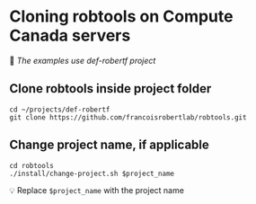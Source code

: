 # Cloning robtools on Compute Canada servers

:memo: *The examples use def-robertf project*


## Clone robtools inside project folder

```shell
cd ~/projects/def-robertf
git clone https://github.com/francoisrobertlab/robtools.git
```


## Change project name, if applicable

```shell
cd robtools
./install/change-project.sh $project_name
```

:bulb: Replace `$project_name` with the project name
